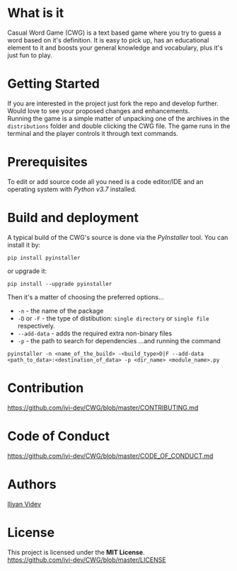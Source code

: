 # What is it
Casual Word Game (CWG) is a text based game where you try to guess a word based on it's definition. It is easy to pick up, has an educational element to it and boosts your general knowledge and vocabulary, plus it's just fun to play.

# Getting Started

If you are interested in the project just fork the repo and develop further. Would love to see your proposed changes and enhancements.  
Running the game is a simple matter of unpacking one of the archives in the `distributions` folder and double clicking the CWG file. The game runs in the terminal and the player controls it through text commands.

# Prerequisites

To edit or add source code all you need is a code editor/IDE and an operating system with _Python v3.7_ installed.

# Build and deployment

A typical build of the CWG's source is done via the _PyInstaller_ tool. You can install it by:
```
pip install pyinstaller
```
or upgrade it:
```
pip install --upgrade pyinstaller
```

Then it's a matter of choosing the preferred options...  
* `-n` - the name of the package
* `-D` or `-F` - the type of distibution: `single directory` or `single file` respectively.
* `--add-data` - adds the required extra non-binary files
* `-p` - the path to search for dependencies
...and running the command
```
pyinstaller -n <name_of_the_build> -<build_type>D|F --add-data <path_to_data>:<destination_of_data> -p <dir_name> <module_name>.py    
```

# Contribution

https://github.com/ivi-dev/CWG/blob/master/CONTRIBUTING.md

# Code of Conduct

https://github.com/ivi-dev/CWG/blob/master/CODE_OF_CONDUCT.md

# Authors

[Iliyan Videv](mailto:videviliyan@gmail.com)

# License

This project is licensed under the **MIT License**.  
https://github.com/ivi-dev/CWG/blob/master/LICENSE
